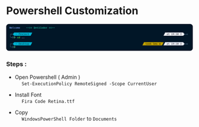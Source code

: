 # Powershell Customization
![Powershell Theme](powershell.png)

### Steps : 
- Open Powershell ( Admin )<br>
&emsp; ``` Set-ExecutionPolicy RemoteSigned -Scope CurrentUser ```

- Install Font <br>
&emsp; ` Fira Code Retina.ttf `

- Copy <br>
&emsp; ` WindowsPowerShell Folder ` to  ` Documents `
